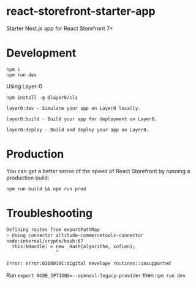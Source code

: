 # react-storefront-starter-app

Starter Next.js app for React Storefront 7+

# Development

```
npm i
npm run dev
```

Using Layer-0

```
npm install -g @layer0/cli

layer0:dev - Simulate your app on Layer0 locally.

layer0:build - Build your app for deployment on Layer0.

layer0:deploy - Build and deploy your app on Layer0.
```

# Production

You can get a better sense of the speed of React Storefront by running a production build:

```
npm run build && npm run prod
```

# Troubleshooting

```bash
Defining routes from exportPathMap
> Using connector altitude-commercetools-connector
node:internal/crypto/hash:67
  this[kHandle] = new _Hash(algorithm, xofLen);
                  ^

Error: error:0308010C:digital envelope routines::unsupported
```

Run 
`export NODE_OPTIONS=--openssl-legacy-provider` 
then `npm run dev`
